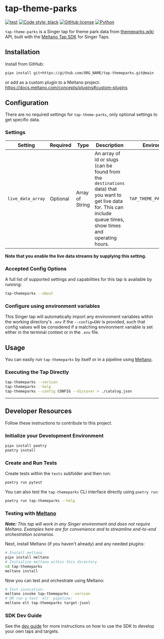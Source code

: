 # tap-theme-parks

[![test](https://github.com/DanielPDWalker/tap-theme-parks/actions/workflows/test.yml/badge.svg)](https://github.com/DanielPDWalker/tap-theme-parks/actions/workflows/test.yml)
[![Code style: black](https://img.shields.io/badge/code%20style-black-000000.svg)](https://github.com/psf/black)
<a href="https://github.com/DanielPDWalker/tap-theme-parks/master/LICENSE"><img alt="GitHub license" src="https://img.shields.io/github/license/DanielPDWalker/tap-theme-parks"></a>
[![Python](https://img.shields.io/static/v1?logo=python&label=python&message=3.7%20|%203.8%20|%203.9&color=blue)]()

`tap-theme-parks` is a Singer tap for theme park data from [themeparks.wiki](https://themeparks.wiki/) API, built with the [Meltano Tap SDK](https://sdk.meltano.com) for Singer Taps.


## Installation

Install from GitHub:

```bash
pipx install git+https://github.com/ORG_NAME/tap-themeparks.git@main
```

or add as a custom plugin to a Meltano project: https://docs.meltano.com/concepts/plugins#custom-plugins


## Configuration

There are no required settings for `tap-theme-parks`, only optional settings to get specific data.

### Settings

Setting | Required | Type | Description | Environment Variable |
------- | -------- | ---- | ----------- | -------------------- |
`live_data_array` | Optional | Array of String | An array of id or slugs (can be found from the `destinations` data) that you want to get live data for. This can include queue times, show times and operating hours. | `TAP_THEME_PARKS_LIVE_DATA_ARRAY`

**Note that you enable the live data streams by supplying this setting.**

### Accepted Config Options

A full list of supported settings and capabilities for this
tap is available by running:

```bash
tap-themeparks --about
```

### Configure using environment variables

This Singer tap will automatically import any environment variables within the working directory's
`.env` if the `--config=ENV` is provided, such that config values will be considered if a matching
environment variable is set either in the terminal context or in the `.env` file.

## Usage

You can easily run `tap-themeparks` by itself or in a pipeline using [Meltano](https://meltano.com/).

### Executing the Tap Directly

```bash
tap-themeparks --version
tap-themeparks --help
tap-themeparks --config CONFIG --discover > ./catalog.json
```

---

## Developer Resources

Follow these instructions to contribute to this project.

### Initialize your Development Environment

```bash
pipx install poetry
poetry install
```

### Create and Run Tests

Create tests within the `tests` subfolder and
  then run:

```bash
poetry run pytest
```

You can also test the `tap-themeparks` CLI interface directly using `poetry run`:

```bash
poetry run tap-themeparks --help
```

### Testing with [Meltano](https://www.meltano.com)

_**Note:** This tap will work in any Singer environment and does not require Meltano.
Examples here are for convenience and to streamline end-to-end orchestration scenarios._

<!--
Developer TODO:
Your project comes with a custom `meltano.yml` project file already created. Open the `meltano.yml` and follow any "TODO" items listed in
the file.
-->

Next, install Meltano (if you haven't already) and any needed plugins:

```bash
# Install meltano
pipx install meltano
# Initialize meltano within this directory
cd tap-themeparks
meltano install
```

Now you can test and orchestrate using Meltano:

```bash
# Test invocation:
meltano invoke tap-themeparks --version
# OR run a test `elt` pipeline:
meltano elt tap-themeparks target-jsonl
```

### SDK Dev Guide

See the [dev guide](https://sdk.meltano.com/en/latest/dev_guide.html) for more instructions on how to use the SDK to
develop your own taps and targets.
